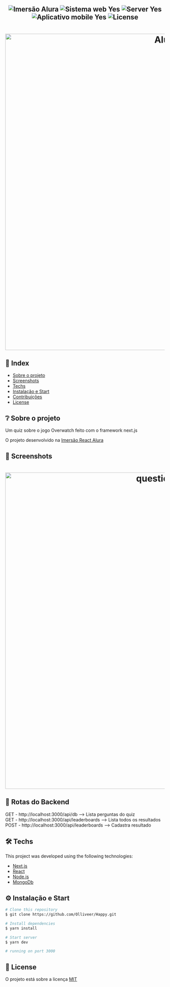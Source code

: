 <h2 align="center">
  <img src="https://img.shields.io/badge/Imersão%Alura%-00b8d3?style=for-the-badge" alt="Imersão Alura" />
  <img src="https://img.shields.io/badge/web%3F-Yes-00b8d3?style=for-the-badge" alt="Sistema web Yes" />
  <img src="https://img.shields.io/badge/server%3F-yes-00b8d3?style=for-the-badge" alt="Server Yes" />
  <img src="https://img.shields.io/badge/app mobile%3F-yes-00b8d3?style=for-the-badge" alt="Aplicativo mobile Yes" />
  <img src="https://img.shields.io/github/license/matheusfelipeog/proffy?color=00b8d3&style=for-the-badge" alt="License" />
</h2>

<h1 align="center">
  <img src="blob:https://imgur.com/660e299f-3187-4d2d-9b38-9af4d864d633" alt="Alura" width="1000px" />
</h1>


## 📌 Index

- [Sobre o projeto](#-sobre-o-projeto)
- [Screenshots](#-screenshots)
- [Techs](#-techs)
- [Instalação e Start](#-instalação-e-start)
- [Contribuições](#-contribuições)
- [License](#-license)


## ❔ Sobre o projeto

Um quiz sobre o jogo Overwatch feito com o framework next.js

O projeto desenvolvido na [Imersão React Alura](https://www.alura.com.br/imersao-react-next-js)


## 📸 Screenshots

<h1 align="center">
  <img src="blob:https://imgur.com/192e1744-3635-41fc-ad02-d332d8ccf6ac" alt="questionPage" width="1000px" />
</h1>

## 🍃 Rotas do Backend

GET - http://localhost:3000/api/db --> Lista perguntas do quiz <br>
GET - http://localhost:3000/api/leaderboards --> Lista todos os resultados<br>
POST - http://localhost:3000/api/leaderboards --> Cadastra resultado<br>

## 🛠 Techs

This project was developed using the following technologies:

- [Next.js](https://nextjs.org/)
- [React](https://pt-br.reactjs.org/)
- [Node.js](https://nodejs.org/en/)
- [MongoDb](https://www.mongodb.com/)

## ⚙ Instalação e Start
```bash
# Clone this repository
$ git clone https://github.com/Olliveer/Happy.git

# Install dependencies
$ yarn install

# Start server
$ yarn dev

# running on port 3000
```

## 📜 License

O projeto está sobre a licença [MIT](./LICENSE) 
